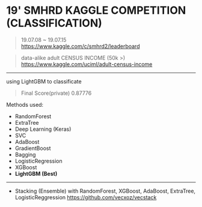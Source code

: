 # 19' SMHRD KAGGLE COMPETITION (CLASSIFICATION)
> 19.07.08 ~ 19.07.15 <br>
https://www.kaggle.com/c/smhrd2/leaderboard

> data-alike adult CENSUS INCOME (50k >) <br>
https://www.kaggle.com/uciml/adult-census-income

-------------------------------------------------

using LightGBM to classificate 
> Final Score(private) 0.87776

Methods used:
- RandomForest
- ExtraTree
- Deep Learning (Keras)
- SVC
- AdaBoost
- GradientBoost
- Bagging
- LogisticRegression
- XGBoost
- **LightGBM (Best)**
---------------------------------------
- Stacking (Ensemble) with RandomForest, XGBoost, AdaBoost, ExtraTree, LogisticReggression
https://github.com/vecxoz/vecstack
